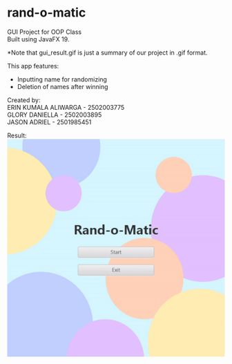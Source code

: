 # rand-o-matic
GUI Project for OOP Class\
Built using JavaFX 19.

*Note that gui_result.gif is just a summary of our project in .gif format.

This app features:
- Inputting name for randomizing
- Deletion of names after winning

Created by:\
ERIN KUMALA ALIWARGA - 2502003775\
GLORY DANIELLA       - 2502003895\
JASON ADRIEL         - 2501985451

Result:
<img src="gui_result.gif"/>
